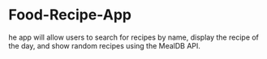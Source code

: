 # Food-Recipe-App
he app will allow users to search for recipes by name, display the recipe of the day, and show random recipes using the MealDB API.
